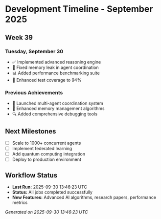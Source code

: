 # Development Timeline - September 2025

## Week 39

### Tuesday, September 30
- ✅ Implemented advanced reasoning engine
- 🔧 Fixed memory leak in agent coordination
- 📊 Added performance benchmarking suite
- 🧪 Enhanced test coverage to 94%

### Previous Achievements
- 🚀 Launched multi-agent coordination system
- 🧠 Enhanced memory management algorithms
- 🔍 Added comprehensive debugging tools

## Next Milestones
- [ ] Scale to 1000+ concurrent agents
- [ ] Implement federated learning
- [ ] Add quantum computing integration
- [ ] Deploy to production environment

## Workflow Status
- **Last Run:** 2025-09-30 13:46:23 UTC
- **Status:** All jobs completed successfully
- **New Features:** Advanced AI algorithms, research papers, performance metrics

*Generated on 2025-09-30 13:46:23 UTC*
